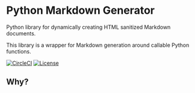 # Python Markdown Generator

Python library for dynamically creating HTML sanitized Markdown documents.

This library is a wrapper for  Markdown generation around callable Python functions.

[![CircleCI](https://circleci.com/gh/Nicceboy/python-markdown-generator.svg?style=shield)](https://circleci.com/gh/Nicceboy/python-markdown-generator)
[![License](https://img.shields.io/badge/License-Apache%202.0-blue.svg)](https://opensource.org/licenses/Apache-2.0)

## Why?

